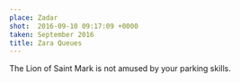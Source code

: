 ```yaml
---
place: Zadar
shot:  2016-09-10 09:17:09 +0000
taken: September 2016
title: Zara Queues
---
```


The Lion of Saint Mark is not amused by your parking skills.
